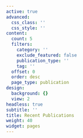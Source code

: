 ```yaml
---
active: true
advanced:
  css_class: ''
  css_style: ''
content:
  count: 5
  filters:
    category: ''
    exclude_featured: false
    publication_type: ''
    tag: ''
  offset: 0
  order: desc
  page_type: publication
design:
  background: {}
  view: 2
headless: true
subtitle: ''
title: Recent Publications
weight: 40
widget: pages
---
```

<!-- {{% callout note %}}
Quickly discover relevant content by [filtering publications]({{< ref "/publication/_index.md" >}}).
{{% /callout %}} -->
